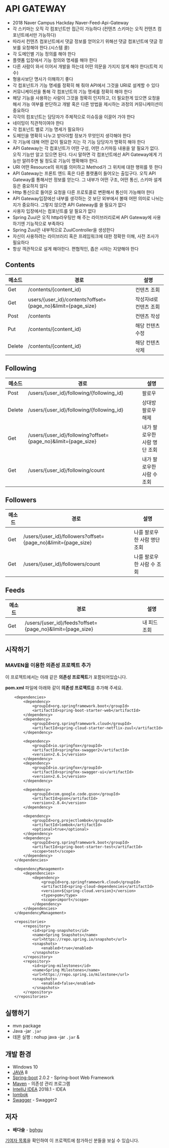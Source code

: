 # API GATEWAY

* 2018 Naver Campus Hackday Naver-Feed-Api-Gateway
* 각 스키마는 오직 각 컴포넌트만 접근이 가능하다 (컨텐츠 스키마는 오직 컨텐츠 컴포넌트에서만 가능하다)
* 따라서 컨텐츠 컴포넌트에서 댓글 정보를 얻어오기 위해선 댓글 컴포넌트에 댓글 정보를 요청해야 한다.(시스템 콜)
* 각 도메인별 기능 정의를 해야 한다
* 플랫폼 입장에서 기능 정의와 명세를 해야 한다
* 다른 사람이 와서 이어서 개발을 하는데 어떤 의문을 가지지 않게 해야 한다(트럭 지수)
* 형용사보단 명사가 이해하기 좋다
* 각 컴포넌트가 기능 명세를 정확히 해 줘야 API에서 그것을 URI로 설계할 수 있다
* 커뮤니케이션을 통해 각 컴포넌트의 기능 명세를 정확히 해야 한다
* 해당 기능을 사용하는 사람이 그것을 정확히 인지하고, 더 필요한게 있으면 요청을 해서 가능 여부를 판단하고 개발 혹은 다른 방법을 제시하는 과정의 커뮤니케이션이 중요하다
* 각각의 컴포넌트는 담당자가 주체적으로 이슈등을 이끌어 가야 한다
* 네이밍이 직관적이여야 한다
* 각 컴포넌트 별로 기능 명세가 필요하다
* 도메인을 명확히 나누고 받아야할 정보가 무엇인지 생각해야 한다
* 각 기능에 대해 어떤 값이 필요한 지는 각 기능 담당자가 명확히 해야 한다
* API Gateway는 각 컴포넌트가 어떤 구성, 어떤 스키마등 내용을 알 필요가 없다. 오직 기능만 알고 있으면 된다. 다시 말하면 각 컴포넌트에선 API Gateway에게 기능만 알려주면 될 정도로 기능이 명확해야 한다.
*  URI 어떤 Resource의 위치를 의미하고 Method가 그 위치에 대한 행위를 뜻 한다
* API Gateway는 프론트 엔드 혹은 다른 플랫폼이 들어오는 출입구다. 오직 API Gateway를 통해서만 정보를 얻는다. 그 내부가 어떤 구조, 어떤 통신, 스키마 설계 등은 중요하지 않다
* Http 통신으로 들어온 요청을 다른 프로토콜로 변환해서 통신이 가능해야 한다
* API Gateway입장에선 내부를 생각하는 것 보단 외부에서 볼때 어떤 의미로 나뉘는지가 중요하다. 그렇지 않으면 API Gateway를 쓸 필요가 없다
* 사용자 입장에서는 컴포넌트를 알 필요가 없다
* Spring Zuul은 오직 http라우팅만 해 주는 라이브러리로써 API Gateway에 사용하기엔 기능적으로 부족하다
* Spring Zuul은 내부적으로 ZuulController을 생성한다
* 자신이 사용하려는 라이브러리 혹은 프레임워크에 대한 정확한 이해, 사전 조사가 필요하다
* 항상 객관적으로 설계 해야한다. 편협적인, 좁은 시야는 지양해야 한다

## Contents

| 메소드 | 경로                                                        | 설명                   |
| ------ | ----------------------------------------------------------- | ---------------------- |
| Get    | /contents/{content_id}                                      | 컨텐츠 조회            |
| Get    | users/{user_id}/contents?offset={page_no}&limit={page_size} | 작성자id로 컨텐츠 조회 |
| Post   | /contents                                                   | 컨텐츠 작성            |
| Put    | /contents/{content_id}                                      | 해당 컨텐츠 수정       |
| Delete | /contents/{content_id}                                      | 해당 컨텐츠 삭제       |

## Following

| 메소드 | 경로                                                         | 설명                         |
| ------ | ------------------------------------------------------------ | ---------------------------- |
| Post   | /users/{user_id}/following/{following_id}                    | 팔로우                       |
| Delete | /users/{user_id}/following/{following_id}                    | 상대방 팔로우 해제           |
| Get    | /users/{user_id}/following?offset={page_no}&limit={page_size} | 내가 팔로우한 사람 명단 조회 |
| Get    | /users/{user_id}/following/count                             | 내가 팔로우한 사람 수 조회   |

## Followers

| 메소드 | 경로                                                         | 설명                         |
| ------ | ------------------------------------------------------------ | ---------------------------- |
| Get    | /users/{user_id}/followers?offset={page_no}&limit={page_size} | 나를 팔로우한 사람 명단 조회 |
| Get    | /users/{user_id}/followers/count                             | 나를 팔로우한 사람 수 조회   |

## Feeds

| 메소드 | 경로                                                      | 설명         |
| ------ | --------------------------------------------------------- | ------------ |
| Get    | /users/{user_id}/feeds?offset={page_no}&limit={page_size} | 내 피드 조회 |

## 시작하기

### MAVEN을 이용한 의존성 프로젝트 추가

이 프로젝트에서는 아래 같은 **의존성 프로젝트**가 포함되어있습니다. 

**pom.xml** 파일에 아래와 같이 **의존성 프로젝트**를 추가해 주세요.

```
    <dependencies>
        <dependency>
            <groupId>org.springframework.boot</groupId>
            <artifactId>spring-boot-starter-web</artifactId>
        </dependency>
        <dependency>
            <groupId>org.springframework.cloud</groupId>
            <artifactId>spring-cloud-starter-netflix-zuul</artifactId>
        </dependency>
        
        <dependency>
            <groupId>io.springfox</groupId>
            <artifactId>springfox-swagger2</artifactId>
            <version>2.6.1</version>
        </dependency>
        <dependency>
            <groupId>io.springfox</groupId>
            <artifactId>springfox-swagger-ui</artifactId>
            <version>2.6.1</version>
        </dependency>
        
        <dependency>
            <groupId>com.google.code.gson</groupId>
            <artifactId>gson</artifactId>
            <version>2.8.4</version>
        </dependency>

        <dependency>
            <groupId>org.projectlombok</groupId>
            <artifactId>lombok</artifactId>
            <optional>true</optional>
        </dependency>
        <dependency>
            <groupId>org.springframework.boot</groupId>
            <artifactId>spring-boot-starter-test</artifactId>
            <scope>test</scope>
        </dependency>
    </dependencies>

    <dependencyManagement>
        <dependencies>
            <dependency>
                <groupId>org.springframework.cloud</groupId>
                <artifactId>spring-cloud-dependencies</artifactId>
                <version>${spring-cloud.version}</version>
                <type>pom</type>
                <scope>import</scope>
            </dependency>
        </dependencies>
    </dependencyManagement>

    <repositories>
        <repository>
            <id>spring-snapshots</id>
            <name>Spring Snapshots</name>
            <url>https://repo.spring.io/snapshot</url>
            <snapshots>
                <enabled>true</enabled>
            </snapshots>
        </repository>
        <repository>
            <id>spring-milestones</id>
            <name>Spring Milestones</name>
            <url>https://repo.spring.io/milestone</url>
            <snapshots>
                <enabled>false</enabled>
            </snapshots>
        </repository>
    </repositories>
```

## 실행하기

- mvn package
- Java -jar `.jar`
- 데몬 실행 : nohup java -jar `.jar` &

## 개발 환경

- Windows 10
- [JAVA](http://www.oracle.com/technetwork/java/javase/overview/java8-2100321.html) 8
- [Spring-boot](https://projects.spring.io/spring-boot/) 2.0.2 - Spring-boot Web Framework
- [Maven](https://maven.apache.org/) - 의존성 관리 프로그램
- [IntelliJ IDEA](https://www.jetbrains.com/idea/) 2018.1 - IDEA
- [lombok](https://projectlombok.org/)
- [Swagger](https://swagger.io/) - Swagger2

## 저자

- **배다슬** - [bghgu](https://github.com/bghgu)

[기여자 목록](https://github.com/bghgu/hackday-feed-api-gateway/graphs/contributors)을 확인하여 이 프로젝트에 참가하신 분들을 보실 수 있습니다.